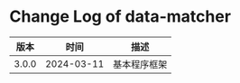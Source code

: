 

# Change Log of data-matcher

|  版本  | 时间       | 描述  |
|  ----  | ----       | ----  |
| 3.0.0  | 2024-03-11 | 基本程序框架 |
